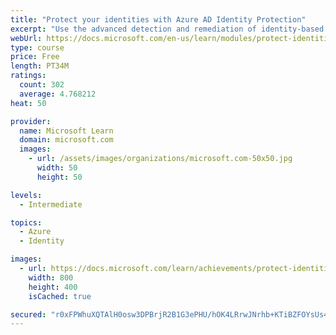 ```yaml
---
title: "Protect your identities with Azure AD Identity Protection"
excerpt: "Use the advanced detection and remediation of identity-based threats to protect your Azure Active Directory identities and applications from compromise."
webUrl: https://docs.microsoft.com/en-us/learn/modules/protect-identities-with-aad-idp/
type: course
price: Free
length: PT34M
ratings:
  count: 302
  average: 4.768212
heat: 50

provider:
  name: Microsoft Learn
  domain: microsoft.com
  images:
    - url: /assets/images/organizations/microsoft.com-50x50.jpg
      width: 50
      height: 50

levels:
  - Intermediate

topics:
  - Azure
  - Identity

images:
  - url: https://docs.microsoft.com/learn/achievements/protect-identities-with-aad-idp-social.png
    width: 800
    height: 400
    isCached: true

secured: "r0xFPWhuXQTAlH0osw3DPBrjR2B1G3ePHU/hOK4LRrwJNrhb+KTiBZFOYsUs4xLQwkBLR/Xs99CuhzA1ivzGpNOk05WpgKwiXFpbTzBzpvUR48iP0soBtG4ZxBAidT5uznm6Fnw1NxewgkmG3icVsI3p1zAhigu9FELUvGXZn6m39RMwzNu6FjqC5i99EmL2zW4C5g8iXbt/ny8/LD51HiRK1V8G4Gzho+Ipi6q6OqOL7UuL8M9vhFhUE5d67dRgkpRRbdB6Fj2oxaXI+h/oXXey2e8dsB4RJGt6mpuUWQuOWYrauNGQqLwFgbxwE2OPq8M5Pe4NdP7XlQmbWG0qcqqZOFbCkGDcZkJjvLi3OLaDcEFONdZULaW77PUH9OMf4Qov7pBypzpm92H+/GdkZRRT6cU2t5LZ6/LP2cZMfwc=;DRnvfXUxjxfiKbtSL6UN5Q=="
---
```



